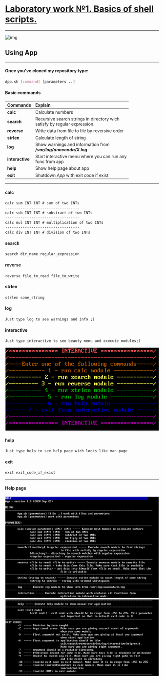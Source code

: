 # [Laboratory work №1. Basics of shell scripts.](https://docs.google.com/document/d/16tm81Myzdr27izaz868YtuAKi9R75oVHFoZpp4J3LzI/edit)
---
![img](https://static.tildacdn.com/tild3337-6636-4766-b635-623563373732/basg.png)
## Using App
---
#### Once you've cloned my repository type:
```bash
App.sh [command] [parameters ..]
```
#### Basic commands
| Commands | Explain |
| ------- | :-------|
| **calc**| Calculate numbers|
| **search**| Recursive search strings in directory wich<br>satisfy by regular expression.|
|**reverse**| Write data from file to file by reversive order|
|**strlen**| Calculate length of string|
|**log**| Show warnings and information from<br>_**/var/log/anaconda/X.log**_|
|**interactive**| Start interactive menu where you can run any<br>func from app|
|**help**| Show help page about app|
|**exit**| Shutdown _App_ with exit code if exist
---
#### calc 
```shell
calc sum INT INT # sum of two INTs
----------------------------------
calc sub INT INT # substract of two INTs
----------------------------------
calc mul INT INT # multiplication of two INTs
----------------------------------
calc div INT INT # division of two INTs
```
#### search
```shell
search dir_name regular_expression
```
#### reverse
```shell
reverse file_to_read file_to_write
```
#### strlen
```shell
strlen some_string
```
#### log
    Just type log to see warnings and info ;)
#### interactive
    Just type interactive to see beauty menu and execute modules;)
![interactive_img](imgs/interactive_menu.png)
#### help
    Just type help to see help page wich looks like man page
#### exit
```shell
exit exit_code_if_exist
```
---
#### Help  page 
![help_img ](imgs/help_img1.png)
![help_img](imgs/help_img2.png)